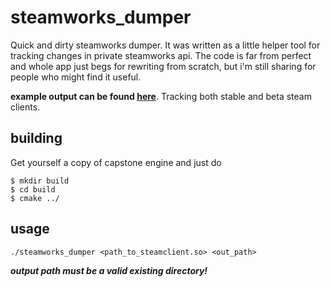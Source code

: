 # steamworks_dumper
Quick and dirty steamworks dumper. It was written as a little helper tool for tracking changes in private steamworks api.
The code is far from perfect and whole app just begs for rewriting from scratch, but i'm still sharing for people who might find it useful.

**example output can be found [here](https://bitbucket.org/m4dengi/steamclient_tracker)**. Tracking both stable and beta steam clients.

## building
Get yourself a copy of capstone engine and just do 
```
$ mkdir build
$ cd build
$ cmake ../
```

## usage
```
./steamworks_dumper <path_to_steamclient.so> <out_path>
```
  **_output path must be a valid existing directory!_**
  
